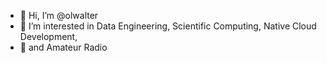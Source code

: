 - 👋 Hi, I’m @olwalter
- 👀 I’m interested in Data Engineering, Scientific Computing, Native Cloud Development,
- 📡 and Amateur Radio 

<!---
- 🌱 I’m currently learning Spark and RF Electronics
- 💞️ I’m looking to collaborate on 
- 📫 How to reach me: 

olwalter/olwalter is a ✨ special ✨ repository because its `README.md` (this file) appears on your GitHub profile.
You can click the Preview link to take a look at your changes.
--->
